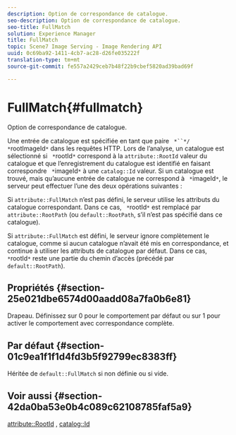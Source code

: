 ```yaml
---
description: Option de correspondance de catalogue.
seo-description: Option de correspondance de catalogue.
seo-title: FullMatch
solution: Experience Manager
title: FullMatch
topic: Scene7 Image Serving - Image Rendering API
uuid: 0c69ba92-1411-4cb7-ac28-d26fe035222f
translation-type: tm+mt
source-git-commit: fe557a2429ceb7b48f22b9cbef5820ad39bad69f

---
```



# FullMatch{#fullmatch}

Option de correspondance de catalogue.

Une entrée de catalogue est spécifiée en tant que paire ` *``*/ *`rootImageId`*` dans les requêtes HTTP. Lors de l’analyse, un catalogue est sélectionné si ` *`rootId`*` correspond à la `attribute::RootId` valeur du catalogue et que l’enregistrement du catalogue est identifié en faisant correspondre ` *`imageId`*` à une `catalog::Id` valeur. Si un catalogue est trouvé, mais qu’aucune entrée de catalogue ne correspond à ` *`imageId`*`, le serveur peut effectuer l’une des deux opérations suivantes :

Si `attribute::FullMatch` n’est pas défini, le serveur utilise les attributs du catalogue correspondant. Dans ce cas, ` *`rootId`*` est remplacé par `attribute::RootPath` (ou `default::RootPath`, s’il n’est pas spécifié dans ce catalogue).

Si `attribute::FullMatch` est défini, le serveur ignore complètement le catalogue, comme si aucun catalogue n’avait été mis en correspondance, et continue à utiliser les attributs de catalogue par défaut. Dans ce cas, ` *`rootId`*` reste une partie du chemin d’accès (précédé par `default::RootPath`).

## Propriétés {#section-25e021dbe6574d00aadd08a7fa0b6e81}

Drapeau. Définissez sur 0 pour le comportement par défaut ou sur 1 pour activer le comportement avec correspondance complète.

## Par défaut {#section-01c9ea1f1f1d4fd3b5f92799ec8383ff}

Héritée de `default::FullMatch` si non définie ou si vide.

## Voir aussi {#section-42da0ba53e0b4c089c62108785faf5a9}

[attribute::RootId](../../../../../is-api/image-catalog/image-serving-api-ref/c-image-catalog-reference/c-attributes-reference/r-rootid.md#reference-13653312925e4a08b90f99961d53f546) , [catalog::Id](/help/aem-is-ir-api/is-api/image-catalog/image-serving-api-ref/c-image-catalog-reference/c-image-svg-data-reference/c-image-data-reference/r-id-cat.md)
